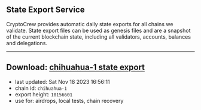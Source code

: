 ## State Export Service
CryptoCrew provides automatic daily state exports for all chains we validate. State export files can be used as genesis files and are a snapshot of the current blockchain state, including all validators, accounts, balances and delegations.

---
**Download: [chihuahua-1 state export](https://dl.ccvalidators.com/SERVICE/chihuahua/chihuahua-1_export_10156601.json)**
---

- last updated: Sat Nov 18 2023 16:56:11
- chain id: `chihuahua-1`
- export height: `10156601`
- use for: airdrops, local tests, chain recovery
